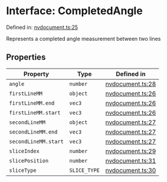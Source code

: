 # Interface: CompletedAngle

Defined in: [nvdocument.ts:25](https://github.com/niivue/niivue/blob/main/packages/niivue/src/nvdocument.ts#L25)

Represents a completed angle measurement between two lines

## Properties

| Property                                   | Type         | Defined in                                                                                           |
| ------------------------------------------ | ------------ | ---------------------------------------------------------------------------------------------------- |
| <a id="angle"></a> `angle`                 | `number`     | [nvdocument.ts:28](https://github.com/niivue/niivue/blob/main/packages/niivue/src/nvdocument.ts#L28) |
| <a id="firstlinemm"></a> `firstLineMM`     | `object`     | [nvdocument.ts:26](https://github.com/niivue/niivue/blob/main/packages/niivue/src/nvdocument.ts#L26) |
| `firstLineMM.end`                          | `vec3`       | [nvdocument.ts:26](https://github.com/niivue/niivue/blob/main/packages/niivue/src/nvdocument.ts#L26) |
| `firstLineMM.start`                        | `vec3`       | [nvdocument.ts:26](https://github.com/niivue/niivue/blob/main/packages/niivue/src/nvdocument.ts#L26) |
| <a id="secondlinemm"></a> `secondLineMM`   | `object`     | [nvdocument.ts:27](https://github.com/niivue/niivue/blob/main/packages/niivue/src/nvdocument.ts#L27) |
| `secondLineMM.end`                         | `vec3`       | [nvdocument.ts:27](https://github.com/niivue/niivue/blob/main/packages/niivue/src/nvdocument.ts#L27) |
| `secondLineMM.start`                       | `vec3`       | [nvdocument.ts:27](https://github.com/niivue/niivue/blob/main/packages/niivue/src/nvdocument.ts#L27) |
| <a id="sliceindex"></a> `sliceIndex`       | `number`     | [nvdocument.ts:29](https://github.com/niivue/niivue/blob/main/packages/niivue/src/nvdocument.ts#L29) |
| <a id="sliceposition"></a> `slicePosition` | `number`     | [nvdocument.ts:31](https://github.com/niivue/niivue/blob/main/packages/niivue/src/nvdocument.ts#L31) |
| <a id="slicetype"></a> `sliceType`         | `SLICE_TYPE` | [nvdocument.ts:30](https://github.com/niivue/niivue/blob/main/packages/niivue/src/nvdocument.ts#L30) |
